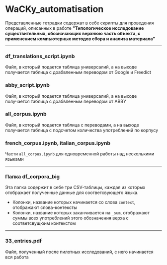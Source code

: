 # WaCKy_automatisation 
Представленные тетрадки содержат в себе скрипты для проведения операций, описанных в работе 
**"Типологическое исследование существительных, обозначающих верхнюю часть объекта, с применением компьютерных методов сбора и анализа материала"**
***
### df_translations_script.ipynb
Файл, в который подается таблица универсалий, а на выходе получается таблица с доабвленным переводом от Google и Freedict
### abby_script.ipynb 
Файл, в который подается таблица универсалий, а на выходе получается таблица с доабвленным переводом от ABBY
### all_corpus.ipynb 
Файл, в который подается таблица с переводами, а на выходе получается таблица с подсчетом количества употреблений по корпусу
### french_corpus.ipynb, italian_corpus.ipynb 
Части `all_corpus.ipynb` для одновременной работы над несколькими языками
***
### Папка df_corpora_big 
Эта папка содержит в себе три CSV-таблицы, каждая из которых отображает полученные данные для соответсвующего языка.
- Колонки, название которых начинается со слова `context`, отображают слова-контексты
- Колонки, название которых заканчивается на `_sum`, отображают суммы всех употреблений этого обозначения верха с соответсвущюим контекстом
***
### 33_entries.pdf
Файл, полученный после пилотных исследований, с него начинается вся работа
